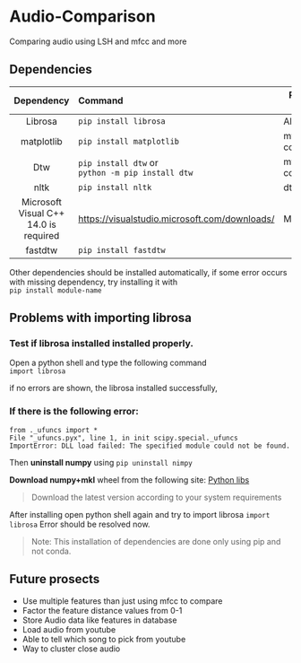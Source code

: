 # Audio-Comparison
Comparing audio using LSH and mfcc and more

## Dependencies
| Dependency  | Command | Required For |
| :-----------: | :------- | ------------ |
| Librosa | `pip install librosa`  | All |
| matplotlib  | `pip install matplotlib`  | mfcc-comparison |
| Dtw | `pip install dtw` or<br/> `python -m pip install dtw` | mfcc-comparison |
| nltk | `pip install nltk` |dtw |
| Microsoft Visual C++ 14.0 is required |  https://visualstudio.microsoft.com/downloads/ | Madmom |
| fastdtw | `pip install fastdtw` | |

Other dependencies should be installed automatically, if some error occurs with missing dependency, try installing it with  
`pip install module-name`

## Problems with importing librosa
### Test if librosa installed installed properly. 
Open a python shell and type the following command  
`import librosa` 

if no errors are shown, the librosa installed successfully,
### If there is the following error:

```
from ._ufuncs import * 
File "_ufuncs.pyx", line 1, in init scipy.special._ufuncs 
ImportError: DLL load failed: The specified module could not be found.
```

Then **uninstall numpy** using 
`pip uninstall nimpy`

**Download numpy+mkl** wheel from the following site: [Python libs](https://www.lfd.uci.edu/~gohlke/pythonlibs/)
>Download the latest version according to your system requirements

After installing open python shell again and try to import librosa
`import librosa`
Error should be resolved now.

>Note: This installation of dependencies are done only using pip and not conda.

## Future prosects
- Use multiple features than just using mfcc to compare
- Factor the feature distance values from 0-1
- Store Audio data like features in database
- Load audio from youtube
- Able to tell which song to pick from youtube
- Way to cluster close audio
